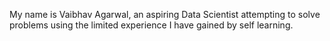 My name is Vaibhav Agarwal, an aspiring Data Scientist attempting to solve problems using the limited experience I have gained by self learning.
